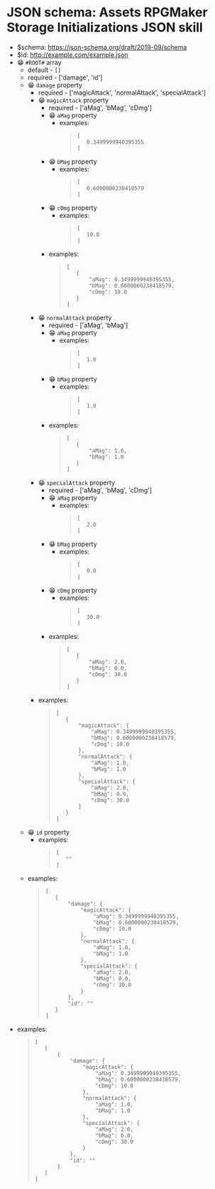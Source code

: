 ﻿# JSON schema: Assets RPGMaker Storage Initializations JSON skill

* $schema: https://json-schema.org/draft/2019-09/schema
* $id: http://example.com/example.json
* 😁 `#ROOT#` array
    * default - ```[]```
    * required - ['damage', 'id']
    * 😁 `damage` property
        * required - ['magicAttack', 'normalAttack', 'specialAttack']
        * 😁 `magicAttack` property
            * required - ['aMag', 'bMag', 'cDmg']
            * 😁 `aMag` property
                * examples:
                    >```
                    >[
                    >    0.3499999940395355
                    >]
                    >```
            * 😁 `bMag` property
                * examples:
                    >```
                    >[
                    >    0.6000000238418579
                    >]
                    >```
            * 😁 `cDmg` property
                * examples:
                    >```
                    >[
                    >    10.0
                    >]
                    >```
            * examples:
                >```
                >[
                >    {
                >        "aMag": 0.3499999940395355,
                >        "bMag": 0.6000000238418579,
                >        "cDmg": 10.0
                >    }
                >]
                >```
        * 😁 `normalAttack` property
            * required - ['aMag', 'bMag']
            * 😁 `aMag` property
                * examples:
                    >```
                    >[
                    >    1.0
                    >]
                    >```
            * 😁 `bMag` property
                * examples:
                    >```
                    >[
                    >    1.0
                    >]
                    >```
            * examples:
                >```
                >[
                >    {
                >        "aMag": 1.0,
                >        "bMag": 1.0
                >    }
                >]
                >```
        * 😁 `specialAttack` property
            * required - ['aMag', 'bMag', 'cDmg']
            * 😁 `aMag` property
                * examples:
                    >```
                    >[
                    >    2.0
                    >]
                    >```
            * 😁 `bMag` property
                * examples:
                    >```
                    >[
                    >    0.0
                    >]
                    >```
            * 😁 `cDmg` property
                * examples:
                    >```
                    >[
                    >    30.0
                    >]
                    >```
            * examples:
                >```
                >[
                >    {
                >        "aMag": 2.0,
                >        "bMag": 0.0,
                >        "cDmg": 30.0
                >    }
                >]
                >```
        * examples:
            >```
            >[
            >    {
            >        "magicAttack": {
            >            "aMag": 0.3499999940395355,
            >            "bMag": 0.6000000238418579,
            >            "cDmg": 10.0
            >        },
            >        "normalAttack": {
            >            "aMag": 1.0,
            >            "bMag": 1.0
            >        },
            >        "specialAttack": {
            >            "aMag": 2.0,
            >            "bMag": 0.0,
            >            "cDmg": 30.0
            >        }
            >    }
            >]
            >```
    * 😁 `id` property
        * examples:
            >```
            >[
            >    ""
            >]
            >```
    * examples:
        >```
        >[
        >    {
        >        "damage": {
        >            "magicAttack": {
        >                "aMag": 0.3499999940395355,
        >                "bMag": 0.6000000238418579,
        >                "cDmg": 10.0
        >            },
        >            "normalAttack": {
        >                "aMag": 1.0,
        >                "bMag": 1.0
        >            },
        >            "specialAttack": {
        >                "aMag": 2.0,
        >                "bMag": 0.0,
        >                "cDmg": 30.0
        >            }
        >        },
        >        "id": ""
        >    }
        >]
        >```
* examples:
    >```
    >[
    >    [
    >        {
    >            "damage": {
    >                "magicAttack": {
    >                    "aMag": 0.3499999940395355,
    >                    "bMag": 0.6000000238418579,
    >                    "cDmg": 10.0
    >                },
    >                "normalAttack": {
    >                    "aMag": 1.0,
    >                    "bMag": 1.0
    >                },
    >                "specialAttack": {
    >                    "aMag": 2.0,
    >                    "bMag": 0.0,
    >                    "cDmg": 30.0
    >                }
    >            },
    >            "id": ""
    >        }
    >    ]
    >]
    >```
